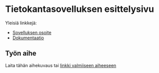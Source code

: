 ﻿# Tietokantasovelluksen esittelysivu

Yleisiä linkkejä:

* [Sovelluksen osoite](http://lahdeero.users.cs.helsinki.fi/tsoha/)
* [Dokumentaatio](https://github.com/lahdeero/Tsoha-Bootstrap/blob/master/doc/dokumentaatio.pdf)

## Työn aihe


Laita tähän aihekuvaus tai [linkki valmiiseen aiheeseen](http://advancedkittenry.github.io/suunnittelu_ja_tyoymparisto/aiheet/Pokemon-kanta.html) 
